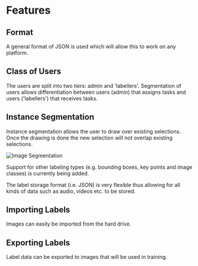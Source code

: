 # Features

## Format
A general format of JSON is used which will allow this to work on any platform. 

## Class of Users
The users are split into two tiers: admin and 'labellers'. Segmentation of users allows differentiation between users (admin) that assigns tasks and users ('labellers') that receives tasks.

## Instance Segmentation
Instance segmentation allows the user to draw over existing selections.
Once the drawing is done the new selection will not overlap existing selections.
 
![Image Segmentation](./visuals/segmentation.gif)

Support for other labeling types (e.g. bounding boxes, key points and image classes) is currently being added.

The label storage format (i.e. JSON) is very flexible thus allowing for all kinds of data such as audio, videos etc. to be stored.

## Importing Labels
Images can easily be imported from the hard drive.

## Exporting Labels
Label data can be exported to images that will be used in training.